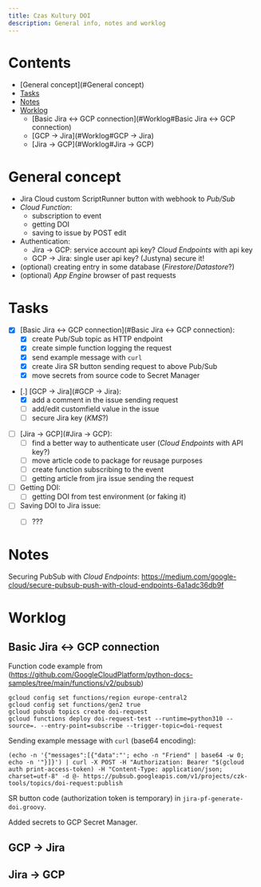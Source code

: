 ```yaml
---
title: Czas Kultury DOI
description: General info, notes and worklog
---
```


# Contents

- [General concept](#General concept)
- [Tasks](#Tasks)
- [Notes](#Notes)
- [Worklog](#Worklog)
  - [Basic Jira <-> GCP connection](#Worklog#Basic Jira <-> GCP connection)
  - [GCP -> Jira](#Worklog#GCP -> Jira)
  - [Jira -> GCP](#Worklog#Jira -> GCP)

# General concept

* Jira Cloud custom ScriptRunner button with webhook to *Pub/Sub*
* *Cloud Function*:
	* subscription to event
	* getting DOI
	* saving to issue by POST edit
* Authentication:
	* Jira -> GCP: service account api key? *Cloud Endpoints* with api key
	* GCP -> Jira: single user api key? (Justyna) secure it!
* (optional) creating entry in some database (*Firestore*/*Datastore*?)
* (optional) *App Engine* browser of past requests


# Tasks

- [X] [Basic Jira <-> GCP connection](#Basic Jira <-> GCP connection):
	- [X] create Pub/Sub topic as HTTP endpoint
	- [X] create simple function logging the request
	- [X] send example message with `curl`
	- [X] create Jira SR button sending request to above Pub/Sub
	- [X] move secrets from source code to Secret Manager

- [.] [GCP -> Jira](#GCP -> Jira):
	- [X] add a comment in the issue sending request
	- [ ] add/edit customfield value in the issue
	- [ ] secure Jira key (*KMS*?)

- [ ] [Jira -> GCP](#Jira -> GCP):
	- [ ] find a better way to authenticate user (*Cloud Endpoints* with API key?)
	- [ ] move article code to package for reusage purposes
	- [ ] create function subscribing to the event
	- [ ] getting article from jira issue sending the request

- [ ] Getting DOI:
	- [ ] getting DOI from test environment (or faking it)

- [ ] Saving DOI to Jira issue:
	- [ ] ???


# Notes
Securing PubSub with *Cloud Endpoints*: https://medium.com/google-cloud/secure-pubsub-push-with-cloud-endpoints-6a1adc36db9f


# Worklog
## Basic Jira <-> GCP connection
Function code example from (https://github.com/GoogleCloudPlatform/python-docs-samples/tree/main/functions/v2/pubsub)
```
gcloud config set functions/region europe-central2
gcloud config set functions/gen2 true
gcloud pubsub topics create doi-request
gcloud functions deploy doi-request-test --runtime=python310 --source=. --entry-point=subscribe --trigger-topic=doi-request
```

Sending example message with `curl` (base64 encoding):
```
(echo -n '{"messages":[{"data":"'; echo -n "Friend" | base64 -w 0; echo -n '"}]}') | curl -X POST -H "Authorization: Bearer "$(gcloud auth print-access-token) -H "Content-Type: application/json; charset=utf-8" -d @- https://pubsub.googleapis.com/v1/projects/czk-tools/topics/doi-request:publish
```

SR button code (authorization token is temporary) in `jira-pf-generate-doi.groovy`.

Added secrets to GCP Secret Manager.


## GCP -> Jira

## Jira -> GCP
